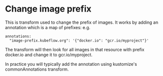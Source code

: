 # Change image prefix

This is transform used to change the prefix of images. It works by adding an annotation
which is a map of prefixes: e.g.

```
annotations:
  "image-prefix.kubeflow.org": '{"docker.io": "gcr.io/myproject"}'
```

The transform will  then look for all images in that resource with prefix docker.io and change
it to gcr.io/myproject.

In practice you will typically add the annotation using kustomize's commonAnnotations
transform.

